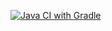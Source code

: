 [![Java CI with Gradle](https://github.com/MariaGamzina/selenide/actions/workflows/gradle.yml/badge.svg)](https://github.com/MariaGamzina/selenide/actions/workflows/gradle.yml)
